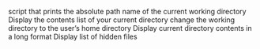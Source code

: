 script that prints the absolute path name of the current working directory
Display the contents list of your current directory
change the working directory to the user’s home directory
Display current directory contents in a long format
Display list of hidden files
